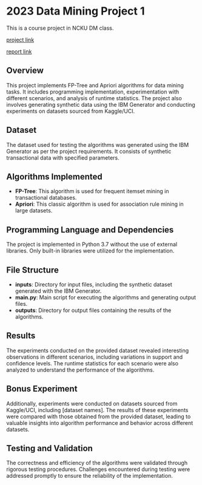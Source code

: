 2023 Data Mining Project 1
===
This is a course project in NCKU DM class.

[project link](https://hackmd.io/@NanaEilish727/2023-data-mining-project1)

[report link](https://zhi-gang.notion.site/Data-Mining-Project1-0513f99a476442c7b357c5b39931354e?pvs=4)

## Overview
This project implements FP-Tree and Apriori algorithms for data mining tasks. It includes programming implementation, experimentation with different scenarios, and analysis of runtime statistics. The project also involves generating synthetic data using the IBM Generator and conducting experiments on datasets sourced from Kaggle/UCI.

## Dataset
The dataset used for testing the algorithms was generated using the IBM Generator as per the project requirements. It consists of synthetic transactional data with specified parameters.

## Algorithms Implemented
- **FP-Tree**: This algorithm is used for frequent itemset mining in transactional databases.
- **Apriori**: This classic algorithm is used for association rule mining in large datasets.

## Programming Language and Dependencies
The project is implemented in Python 3.7 without the use of external libraries. Only built-in libraries were utilized for the implementation.

## File Structure
- **inputs**: Directory for input files, including the synthetic dataset generated with the IBM Generator.
- **main.py**: Main script for executing the algorithms and generating output files.
- **outputs**: Directory for output files containing the results of the algorithms.

## Results
The experiments conducted on the provided dataset revealed interesting observations in different scenarios, including variations in support and confidence levels. The runtime statistics for each scenario were also analyzed to understand the performance of the algorithms.

## Bonus Experiment
Additionally, experiments were conducted on datasets sourced from Kaggle/UCI, including [dataset names]. The results of these experiments were compared with those obtained from the provided dataset, leading to valuable insights into algorithm performance and behavior across different datasets.

## Testing and Validation
The correctness and efficiency of the algorithms were validated through rigorous testing procedures. Challenges encountered during testing were addressed promptly to ensure the reliability of the implementation.
